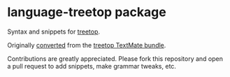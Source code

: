 # language-treetop package

Syntax and snippets for [treetop](https://github.com/cjheath/treetop).

Originally [converted](http://atom.io/docs/latest/converting-a-text-mate-bundle)
from the [treetop TextMate bundle](https://github.com/cjheath/treetop/tree/master/Treetop.tmbundle).

Contributions are greatly appreciated. Please fork this repository and open a pull request to add snippets, make grammar tweaks, etc.
